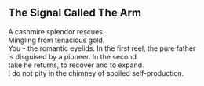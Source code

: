 The Signal Called The Arm
-------------------------
A cashmire splendor rescues.  
Mingling from tenacious gold.  
You - the romantic eyelids. In the first reel, the pure father  
is disguised by a pioneer. In the second  
take he returns, to recover and to expand.  
I do not pity in the chimney of spoiled self-production.  
